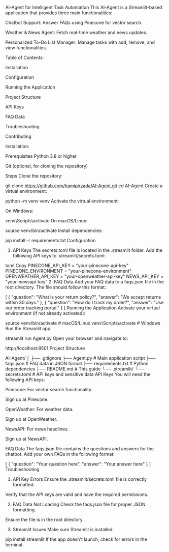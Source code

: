 AI-Agent for Intelligent Task Automation
This AI-Agent is a Streamlit-based application that provides three main functionalities:

Chatbot Support: Answer FAQs using Pinecone for vector search.

Weather & News Agent: Fetch real-time weather and news updates.

Personalized To-Do List Manager: Manage tasks with add, remove, and view functionalities.

Table of Contents:

Installation

Configuration

Running the Application

Project Structure

API Keys

FAQ Data

Troubleshooting

Contributing


Installation:

Prerequisites
Python 3.8 or higher

Git (optional, for cloning the repository)

Steps
Clone the repository:

git clone https://github.com/hamipirzada/AI-Agent.git
cd AI-Agent
Create a virtual environment:

python -m venv venv
Activate the virtual environment:

On Windows:

venv\Scripts\activate
On macOS/Linux:

source venv/bin/activate
Install dependencies:

pip install -r requirements.txt
Configuration
1. API Keys
The secrets.toml file is located in the .streamlit folder. Add the following API keys to .streamlit/secrets.toml:

toml
Copy
PINECONE_API_KEY = "your-pinecone-api-key"
PINECONE_ENVIRONMENT = "your-pinecone-environment"
OPENWEATHER_API_KEY = "your-openweather-api-key"
NEWS_API_KEY = "your-newsapi-key"
2. FAQ Data
Add your FAQ data to a faqs.json file in the root directory. The file should follow this format:

[
    {
        "question": "What is your return policy?",
        "answer": "We accept returns within 30 days."
    },
    {
        "question": "How do I track my order?",
        "answer": "Use our order tracking portal."
    }
]
Running the Application
Activate your virtual environment (if not already activated):

source venv/bin/activate  # macOS/Linux
venv\Scripts\activate     # Windows
Run the Streamlit app:

streamlit run Agent.py
Open your browser and navigate to:


http://localhost:8501
Project Structure

AI-Agent/
│
├── .gitignore
├── Agent.py                # Main application script
├── faqs.json               # FAQ data in JSON format
├── requirements.txt        # Python dependencies
├── README.md               # This guide
└── .streamlit/
    └── secrets.toml        # API keys and sensitive data
API Keys
You will need the following API keys:

Pinecone: For vector search functionality.

Sign up at Pinecone.

OpenWeather: For weather data.

Sign up at OpenWeather.

NewsAPI: For news headlines.

Sign up at NewsAPI.

FAQ Data
The faqs.json file contains the questions and answers for the chatbot. Add your own FAQs in the following format:

[
    {
        "question": "Your question here",
        "answer": "Your answer here"
    }
]
Troubleshooting
1. API Key Errors
Ensure the .streamlit/secrets.toml file is correctly formatted.

Verify that the API keys are valid and have the required permissions.

2. FAQ Data Not Loading
Check the faqs.json file for proper JSON formatting.

Ensure the file is in the root directory.

3. Streamlit Issues
Make sure Streamlit is installed:

pip install streamlit
If the app doesn't launch, check for errors in the terminal.


